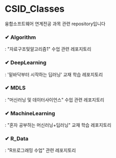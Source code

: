 # CSID_Classes
융합소프트웨어 연계전공 과목 관련 repository입니다


### ✔ Algorithm
: "자료구조및알고리즘1" 수업 관련 레포지토리

### ✔ DeepLearning
: '밑바닥부터 시작하는 딥러닝' 교재 학습 레포지토리

### ✔ MDLS
: "머신러닝 및 데이터사이언스" 수업 관련 레포지토리

### ✔ MachineLearning
: "혼자 공부하는 머신러닝+딥러닝" 교재 학습 레포지토리

### ✔ R_Data
: "R프로그래밍 수업" 관련 레포지토리
